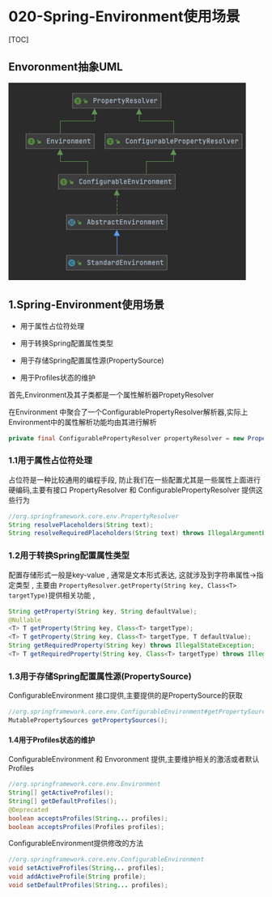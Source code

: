 # 020-Spring-Environment使用场景

[TOC]

## Envoronment抽象UML

![image-20210113123624597](../../assets/image-20210113123624597.png)

## 1.Spring-Environment使用场景

- 用于属性占位符处理

- 用于转换Spring配置属性类型 

- 用于存储Spring配置属性源(PropertySource)

- 用于Profiles状态的维护

首先,Environment及其子类都是一个属性解析器PropetyResolver

在Environment 中聚合了一个ConfigurablePropertyResolver解析器,实际上Environment中的属性解析功能均由其进行解析

```java
private final ConfigurablePropertyResolver propertyResolver = new PropertySourcesPropertyResolver(this.propertySources);
```

### 1.1用于属性占位符处理

占位符是一种比较通用的编程手段, 防止我们在一些配置尤其是一些属性上面进行硬编码,主要有接口 PropertyResolver 和 ConfigurablePropertyResolver 提供这些行为

```java
//org.springframework.core.env.PropertyResolver
String resolvePlaceholders(String text);
String resolveRequiredPlaceholders(String text) throws IllegalArgumentException;
```

### 1.2用于转换Spring配置属性类型 

配置存储形式一般是key-value , 通常是文本形式表达, 这就涉及到字符串属性->指定类型 , 主要由 `PropertyResolver.getProperty(String key, Class<T> targetType)`提供相关功能 , 

```java
String getProperty(String key, String defaultValue);
@Nullable
<T> T getProperty(String key, Class<T> targetType);
<T> T getProperty(String key, Class<T> targetType, T defaultValue);
String getRequiredProperty(String key) throws IllegalStateException;
<T> T getRequiredProperty(String key, Class<T> targetType) throws IllegalStateException;
```

### 1.3用于存储Spring配置属性源(PropertySource)

ConfigurableEnvironment 接口提供,主要提供的是PropertySource的获取

```java
//org.springframework.core.env.ConfigurableEnvironment#getPropertySources
MutablePropertySources getPropertySources();
```

#### 1.4用于Profiles状态的维护

ConfigurableEnvironment 和 Envoronment 提供,主要维护相关的激活或者默认Profiles

```java
//org.springframework.core.env.Environment
String[] getActiveProfiles();
String[] getDefaultProfiles();
@Deprecated
boolean acceptsProfiles(String... profiles);
boolean acceptsProfiles(Profiles profiles);
```

ConfigurableEnvironment提供修改的方法

```java
//org.springframework.core.env.ConfigurableEnvironment 	
void setActiveProfiles(String... profiles);
void addActiveProfile(String profile);
void setDefaultProfiles(String... profiles);
```
